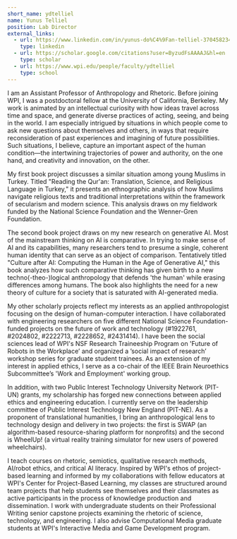 ```yaml
---
short_name: ydtelliel
name: Yunus Telliel
position: Lab Director
external_links:
  - url: https://www.linkedin.com/in/yunus-do%C4%9Fan-telliel-370458234/
    type: linkedin
  - url: https://scholar.google.com/citations?user=ByzudFsAAAAJ&hl=en
    type: scholar
  - url: https://www.wpi.edu/people/faculty/ydtelliel
    type: school
---
```


I am an Assistant Professor of Anthropology and Rhetoric. Before joining WPI, I was a postdoctoral fellow at the University of California, Berkeley. My work is animated by an intellectual curiosity with how ideas travel across time and space, and generate diverse practices of acting, seeing, and being in the world. I am especially intrigued by situations in which people come to ask new questions about themselves and others, in ways that require reconsideration of past experiences and imagining of future possibilities. Such situations, I believe, capture an important aspect of the human condition—the intertwining trajectories of power and authority, on the one hand, and creativity and innovation, on the other.

My first book project discusses a similar situation among young Muslims in Turkey. Titled "Reading the Qur'an: Translation, Science, and Religious Language in Turkey," it presents an ethnographic analysis of how Muslims navigate religious texts and traditional interpretations within the framework of secularism and modern science. This analysis draws on my fieldwork funded by the National Science Foundation and the Wenner-Gren Foundation.

The second book project draws on my new research on generative AI. Most of the mainstream thinking on AI is comparative. In trying to make sense of AI and its capabilities, many researchers tend to presume a single, coherent human identity that can serve as an object of comparison. Tentatively titled "Culture after AI: Computing the Human in the Age of Generative AI," this book analyzes how such comparative thinking has given birth to a new techno(-theo-)logical anthropology that defends 'the human' while erasing differences among humans. The book also highlights the need for a new theory of culture for a society that is saturated with AI-generated media.

My other scholarly projects reflect my interests as an applied anthropologist focusing on the design of human-computer interaction. I have collaborated with engineering researchers on five different National Science Foundation-funded projects on the future of work and technology (#1922761, #2024802, #2222713, #2228652, #2431414). I have been the social sciences lead of WPI's NSF Research Traineeship Program on 'Future of Robots in the Workplace’ and organized a ’social impact of research’ workshop series for graduate student trainees. As an extension of my interest in applied ethics, I serve as a co-chair of the IEEE Brain Neuroethics Subcommittee’s 'Work and Employment' working group. 

In addition, with two Public Interest Technology University Network (PIT-UN) grants, my scholarship has forged new connections between applied ethics and engineering education. I currently serve on the leadership committee of Public Interest Technology New England (PIT-NE). As a proponent of translational humanities, I bring an anthropological lens to technology design and delivery in two projects: the first is SWAP (an algorithm-based resource-sharing platform for nonprofits) and the second is WheelUp! (a virtual reality training simulator for new users of powered wheelchairs). 

I teach courses on rhetoric, semiotics, qualitative research methods, AI/robot ethics, and critical AI literacy. Inspired by WPI's ethos of project-based learning and informed by my collaborations with fellow educators at WPI's Center for Project-Based Learning, my classes are structured around team projects that help students see themselves and their classmates as active participants in the process of knowledge production and dissemination. I work with undergraduate students on their Professional Writing senior capstone projects examining the rhetoric of science, technology, and engineering. I also advise Computational Media graduate students at WPI's Interactive Media and Game Development program.